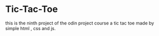 # Tic-Tac-Toe

this is the ninth project of the odin project course a tic tac toe made by simple html , css and js.
